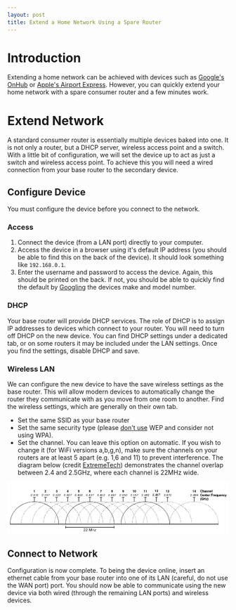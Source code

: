 ```yaml
---
layout: post
title: Extend a Home Network Using a Spare Router
---
```


# Introduction
Extending a home network can be achieved with devices such as [Google's OnHub](https://on.google.com/hub/) or [Apple's Airport Express](http://www.apple.com/airport-express/). However, you can quickly extend your home network with a spare consumer router and a few minutes work.

# Extend Network
A standard consumer router is essentially multiple devices baked into one. It is not only a router, but a DHCP server, wireless access point and a switch. With a little bit of configuration, we will set the device up to act as just a switch and wireless access point. To achieve this you will need a wired connection from your base router to the secondary device.

## Configure Device
You must configure the device before you connect to the network.

### Access
1. Connect the device (from a LAN port) directly to your computer.
2. Access the device in a browser using it's default IP address (you should be able to find this on the back of the device). It should look something like `192.168.0.1`.
3. Enter the username and password to access the device. Again, this should be printed on the back. If not, you should be able to quickly find the default by [Googling](http://www.google.com) the devices make and model number.

### DHCP
Your base router will provide DHCP services. The role of DHCP is to assign IP addresses to devices which connect to your router. You will need to turn off DHCP on the new device. You can find DHCP settings under a dedicated tab, or on some routers it may be included under the LAN settings. Once you find the settings, disable DHCP and save.

### Wireless LAN
We can configure the new device to have the save wireless settings as the base router. This will allow modern devices to automatically change the router they communicate with as you move from one room to another. Find the wireless settings, which are generally on their own tab.

- Set the same SSID as your base router
- Set the same security type (please [don't use](http://security.stackexchange.com/questions/79187/what-is-the-best-home-wireless-network-encryption-algorithm-to-use) WEP and consider not using WPA).
- Set the channel. You can leave this option on automatic. If you wish to change it (for WiFi versions a,b,g,n), make sure the channels on your routers are at least 5 apart (e.g. 1,6 and 11) to prevent interference. The diagram below (credit [ExtremeTech](http://www.extremetech.com/computing/179344-how-to-boost-your-wifi-speed-by-choosing-the-right-channel)) demonstrates the channel overlap between 2.4 and 2.5GHz, where each channel is 22MHz wide.

![2.4GHz Bands](/resources/2016-10-27/2.4GHz-ABGN-WLAN.png)

## Connect to Network
Configuration is now complete. To being the device online, insert an ethernet cable from your base router into one of its LAN (careful, do not use the WAN port) port. You should now be able to communicate using the new device via both wired (through the remaining LAN ports) and wireless devices.
